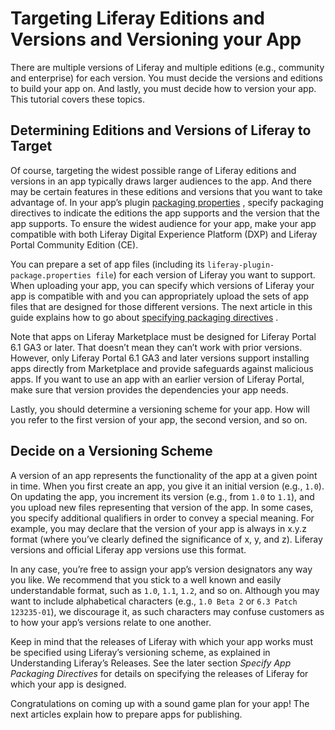 # Targeting Liferay Editions and Versions and Versioning your App

There are multiple versions of Liferay and multiple editions (e.g., community and enterprise) for each version. You must decide the versions and editions to build your app on. And lastly, you must decide how to version your app. This tutorial covers these topics.

## Determining Editions and Versions of Liferay to Target

Of course, targeting the widest possible range of Liferay editions and versions in an app typically draws larger audiences to the app. And there may be certain features in these editions and versions that you want to take advantage of. In your app’s plugin [packaging properties](../preparing-your-app.md) <!--verificar esse link-->, specify packaging directives to indicate the editions the app supports and the version that the app supports. To ensure the widest audience for your app, make your app compatible with both Liferay Digital Experience Platform (DXP) and Liferay Portal Community Edition (CE).

You can prepare a set of app files (including its `liferay-plugin-package.properties file`) for each version of Liferay you want to support. When uploading your app, you can specify which versions of Liferay your app is compatible with and you can appropriately upload the sets of app files that are designed for those different versions. The next article in this guide explains how to go about [specifying packaging directives](../preparing-your-app.md) <!--verificar esse link-->.

Note that apps on Liferay Marketplace must be designed for Liferay Portal 6.1 GA3 or later. That doesn’t mean they can’t work with prior versions. However, only Liferay Portal 6.1 GA3 and later versions support installing apps directly from Marketplace and provide safeguards against malicious apps. If you want to use an app with an earlier version of Liferay Portal, make sure that version provides the dependencies your app needs.

Lastly, you should determine a versioning scheme for your app. How will you refer to the first version of your app, the second version, and so on.

## Decide on a Versioning Scheme

A version of an app represents the functionality of the app at a given point in time. When you first create an app, you give it an initial version (e.g., `1.0`). On updating the app, you increment its version (e.g., from `1.0` to `1.1`), and you upload new files representing that version of the app. In some cases, you specify additional qualifiers in order to convey a special meaning. For example, you may declare that the version of your app is always in x.y.z format (where you’ve clearly defined the significance of x, y, and z). Liferay versions and official Liferay app versions use this format.

In any case, you’re free to assign your app’s version designators any way you like. We recommend that you stick to a well known and easily understandable format, such as `1.0`, `1.1`, `1.2`, and so on. Although you may want to include alphabetical characters (e.g., `1.0 Beta 2` or `6.3 Patch 123235-01`), we discourage it, as such characters may confuse customers as to how your app’s versions relate to one another.

Keep in mind that the releases of Liferay with which your app works must be specified using Liferay’s versioning scheme, as explained in Understanding Liferay’s Releases. See the later section *Specify App Packaging Directives* for details on specifying the releases of Liferay for which your app is designed.

Congratulations on coming up with a sound game plan for your app! The next articles explain how to prepare apps for publishing.
